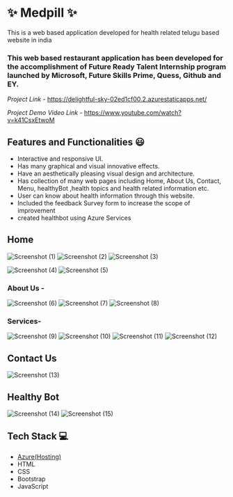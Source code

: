# ✨ Medpill  ✨

This is a web based application developed for health related telugu based website in india

### This web based restaurant application has been developed for the accomplishment of Future Ready Talent Internship program launched by Microsoft, Future Skills Prime, Quess, Github and EY.


*Project Link* - https://delightful-sky-02ed1cf00.2.azurestaticapps.net/

*Project Demo Video Link*  - https://www.youtube.com/watch?v=k41CsxEtwoM

## Features and Functionalities 😃

- Interactive and responsive UI.
- Has many graphical and visual innovative effects.
- Have an aesthetically pleasing visual design and architecture.
- Has collection of many web pages including Home, About Us, Contact, Menu, healthyBot ,health topics and health related information etc.
- User can know about health information through this website.
- Included the feedback Survey form to increase the scope of improvement 
- created healthbot using Azure Services

## Home
![Screenshot (1)](https://user-images.githubusercontent.com/119719652/206374111-d49c90a1-5604-4377-885c-e06ae0decea8.png)
![Screenshot (2)](https://user-images.githubusercontent.com/119719652/206374195-b446f364-04da-4b26-9569-d2a18ff432d8.png)
![Screenshot (3)](https://user-images.githubusercontent.com/119719652/206374228-513f34bb-dd49-4720-a8b0-57d8e2cba4ef.png)


![Screenshot (4)](https://user-images.githubusercontent.com/119719652/206374287-329c3c9b-d182-40c5-8a73-a760a62b2de3.png)
![Screenshot (5)](https://user-images.githubusercontent.com/119719652/206374439-5e557a62-9378-43f1-937f-a26cbb37ba8a.png)

### About Us -
![Screenshot (6)](https://user-images.githubusercontent.com/119719652/206374578-2586da2a-20f1-4d00-b762-e513014b50e8.png)
![Screenshot (7)](https://user-images.githubusercontent.com/119719652/206374611-f29aad13-c86c-4173-a32f-fd898da89eac.png)
![Screenshot (8)](https://user-images.githubusercontent.com/119719652/206374653-260614c8-ca11-4f0c-864e-bf4ac81f3f01.png)






### Services-
![Screenshot (9)](https://user-images.githubusercontent.com/119719652/206374877-76f2830f-fd1a-4d58-8405-72c30ce4cc36.png)
![Screenshot (10)](https://user-images.githubusercontent.com/119719652/206374924-6d7246a8-eb83-4bcc-a74e-94b054d0faa7.png)
![Screenshot (11)](https://user-images.githubusercontent.com/119719652/206374945-5618600e-90c3-49c3-8a85-d19b135b3f81.png)
![Screenshot (12)](https://user-images.githubusercontent.com/119719652/206374971-540c4651-c279-45f2-b10c-c4f870a71293.png)




## Contact Us

![Screenshot (13)](https://user-images.githubusercontent.com/119719652/206375049-47a7de34-6e54-4e58-a13f-4ccab6a4df43.png)



## Healthy Bot
![Screenshot (14)](https://user-images.githubusercontent.com/119719652/206375170-c8e3a8a7-935b-484d-81a9-35dc95c19523.png)
![Screenshot (15)](https://user-images.githubusercontent.com/119719652/206375298-59b3dd69-e108-4122-a5e6-d860c9834830.png)




## Tech Stack 💻

- [Azure(Hosting)](https://azure.microsoft.com/en-in/features/azure-portal/)
- HTML
- CSS
- Bootstrap
- JavaScript
